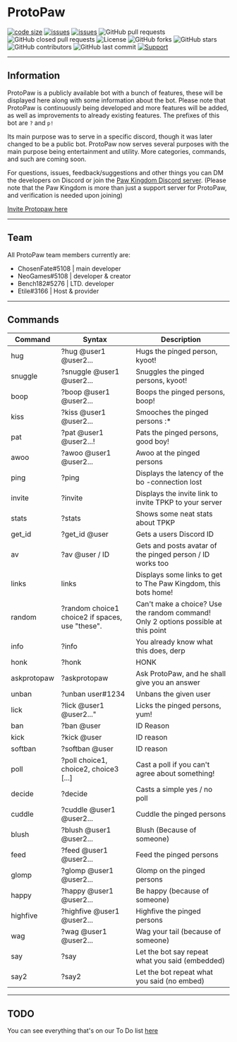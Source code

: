 ProtoPaw
===
[![code size](https://img.shields.io/github/languages/code-size/FireGamingYT/protogen)](https://github.com/FireGamingYT/protogen)
[![issues](https://img.shields.io/github/issues/FireGamingYT/protogen)](https://github.com/FireGamingYT/protogen/issues/)
 [![issues](https://img.shields.io/github/issues-closed/FireGamingYT/protogen)](https://github.com/FireGamingYT/protogen/issues?q=is%3Aissue+is%3Aclosed)
![GitHub pull requests](https://img.shields.io/github/issues-pr/FireGamingYT/protogen)
![GitHub closed pull requests](https://img.shields.io/github/issues-pr-closed/FireGamingYT/protogen)
![License](https://img.shields.io/github/license/FireGamingYT/protogen)
![GitHub forks](https://img.shields.io/github/forks/FireGamingYT/protogen)
![GitHub stars](https://img.shields.io/github/stars/FireGamingYT/protogen)
![GitHub contributors](https://img.shields.io/github/contributors/FireGamingYT/protogen)
![GitHub last commit](https://img.shields.io/github/last-commit/FireGamingYT/protogen)
[![Support](https://discordapp.com/api/guilds/715969701771083817/widget.png?style=shield)](https://discord.gg/k64tAer)

----
## Information
ProtoPaw is a publicly available bot with a bunch of features, these will be displayed here along with some information about the bot. Please note that ProtoPaw is continuously being developed and more features will be added, as well as improvements to already existing features. The prefixes of this bot are `?` and `p!`

Its main purpose was to serve in a specific discord, though it was later changed to be a public bot. ProtoPaw now serves several purposes with the main purpose being entertainment and utility. More categories, commands, and such are coming soon.

For questions, issues, feedback/suggestions and other things you can DM the developers on Discord or join the [Paw Kingdom Discord server](https://discord.gg/k64tAer). (Please note that the Paw Kingdom is more than just a support server for ProtoPaw, and verification is needed upon joining)

[Invite Protopaw here](https://discord.com/api/oauth2/authorize?client_id=620990340630970425&permissions=806218999&scope=bot)

----

## Team
All ProtoPaw team members currently are:
- ChosenFate#5108 | main developer 
- NeoGames#5108 | developer & creator
- Bench182#5276 | LTD. developer
- Etile#3166 | Host & provider
----

## Commands
Command|Syntax|Description
---|---|---
hug|?hug @user1 @user2...|Hugs the pinged person, kyoot!
snuggle|?snuggle @user1 @user2...|Snuggles the pinged persons, kyoot!
boop|?boop @user1 @user2...|Boops the pinged persons, boop!
kiss|?kiss  @user1 @user2...|Smooches the pinged persons :*
pat|?pat  @user1 @user2...!|Pats the pinged persons, good boy!
awoo|?awoo @user1 @user2...| Awoo at the pinged persons
ping|?ping|Displays the latency of the bo -connection lost
invite|?invite|Displays the invite link to invite TPKP to your server
stats|?stats|Shows some neat stats about TPKP
get_id|?get_id @user|Gets a users Discord ID
av|?av @user / ID|Gets and posts avatar of the pinged person / ID works too
links|links|Displays some links to get to The Paw Kingdom, this bots home!
random|?random choice1 choice2 if spaces, use "these".|Can't make a choice? Use the random command! Only 2 options possible at this point
info|?info|You already know what this does, derp
honk|?honk|HONK
askprotopaw|?askprotopaw <Question>|Ask ProtoPaw, and he shall give you an answer
unban|?unban user#1234|Unbans the given user
lick|?lick @user1 @user2..."|Licks the pinged persons, yum!
ban|?ban @user | ID Reason|Bans the mentioned person
kick|?kick @user | ID reason|Kicks the specified person
softban|?softban @user | ID reason|Softbans (bans and unbans) the specified person
poll|?poll choice1, choice2, choice3 [...]|Cast a poll if you can't agree about something!
decide|?decide <question>|Casts a simple yes / no poll
cuddle|?cuddle @user1 @user2...|Cuddle the pinged persons
blush|?blush @user1 @user2...|Blush (Because of someone)
feed|?feed @user1 @user2...|Feed the pinged persons
glomp|?glomp @user1 @user2...|Glomp on the pinged persons
happy|?happy @user1 @user2...|Be happy (because of someone)
highfive|?highfive @user1 @user2...|Highfive the pinged persons
wag|?wag @user1 @user2...|Wag your tail (because of someone)
say|?say <arguments>|Let the bot say repeat what you said (embedded)
say2|?say2 <arguments>|Let the bot repeat what you said (no embed)
----
## TODO
You can see everything that's on our To Do list [here](https://github.com/FireGamingYT/protogen/projects/1)
